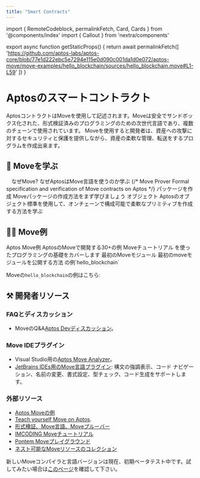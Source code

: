 ```yaml
---
title: "Smart Contracts"
---
```


import { RemoteCodeblock, permalinkFetch, Card, Cards } from '@components/index'
import { Callout } from 'nextra/components'

export async function getStaticProps() {
  return await permalinkFetch([
    'https://github.com/aptos-labs/aptos-core/blob/77e1d222ebc5e7294e115e0d090c001da1d0e072/aptos-move/move-examples/hello_blockchain/sources/hello_blockchain.move#L1-L59'
  ])
}

# Aptosのスマートコントラクト

AptosコントラクトはMoveを使用して記述されます。Moveは安全でサンドボックス化された、形式検証済みのプログラミングのための次世代言語であり、複数のチェーンで使用されています。
Moveを使用すると開発者は、資産への攻撃に対するセキュリティと保護を提供しながら、資産の柔軟な管理、転送をするプログラムを作成出来ます。

## 📖 Moveを学ぶ

<Cards>
  <Card href="smart-contracts/why-move">
    <Card.Title>　なぜMove?</Card.Title>
    <Card.Description>なぜAptosはMove言語を使うのか学ぶ</Card.Description>
  </Card>
  {/* <Card href="smart-contracts/prover">
    <Card.Title>Move Prover</Card.Title>
    <Card.Description>Formal specification and verification of Move contracts on Aptos</Card.Description>
  </Card> */}
  <Card href="smart-contracts/create-package">
    <Card.Title>パッケージを作成</Card.Title>
    <Card.Description>Moveパッケージの作成方法をまず学びましょう</Card.Description>
  </Card>
  <Card href="smart-contracts/objects">
    <Card.Title>オブジェクト</Card.Title>
    <Card.Description>Aptosのオブジェクト標準を使用して、オンチェーンで構成可能で柔軟なプリミティブを作成する方法を学ぶ</Card.Description>
  </Card>
</Cards>

## 👨‍💻 Move例

<Cards>
  <Card href="https://github.com/aptos-labs/aptos-core/tree/main/aptos-move/move-examples">
    <Card.Title linkType="external">Aptos Move例</Card.Title>
    <Card.Description>AptosのMoveで開発する30+の例</Card.Description>
  </Card>
  <Card href="https://github.com/aptos-labs/aptos-core/tree/main/aptos-move/move-examples/move-tutorial">
    <Card.Title linkType="external">Moveチュートリアル</Card.Title>
    <Card.Description>を使ったプログラミングの基礎をカバーします</Card.Description>
  </Card>
  <Card href="guides/first-move-module">
    <Card.Title>最初のMoveモジュール</Card.Title>
    <Card.Description>最初のmoveモジュールを公開する方法
    の例`hello_blockchain`</Card.Description>
  </Card>
</Cards>

Moveの`hello_blockchain`の例はこちら:

<RemoteCodeblock 
  permalink="https://github.com/aptos-labs/aptos-core/blob/77e1d222ebc5e7294e115e0d090c001da1d0e072/aptos-move/move-examples/hello_blockchain/sources/hello_blockchain.move#L1-L59" 
/>

## ⚒️ 開発者リソース

### FAQとディスカッション

- MoveのQ&A[Aptos Devディスカッション](https://github.com/aptos-labs/aptos-developer-discussions/discussions)。

### Move IDEプラグイン

- Visual Studio用の[Aptos Move Analyzer](https://marketplace.visualstudio.com/items?itemName=MoveBit.aptos-move-analyzer)。
- [JetBrains IDEs用のMove言語プラグイン](https://plugins.jetbrains.com/plugin/14721-move-language): 構文の強調表示、コード ナビゲーション、名前の変更、書式設定、型チェック、コード生成をサポートします。

### 外部リソース

- [Aptos Moveの例](https://move-developers-dao.gitbook.io/aptos-move-by-example)
- [Teach yourself Move on Aptos](https://github.com/econia-labs/teach-yourself-move).
- [形式検証、Move言語、Moveプルーバー](https://www.certik.com/resources/blog/2wSOZ3mC55AB6CYol6Q2rP-formal-verification-the-move-language-and-the-move-prover)
- [IMCODING Moveチュートリアル](https://www.imcoding.online/tutorials?tag=Aptos)
- [Pontem Moveプレイグラウンド](https://playground.pontem.network/)
- [ネスト可能なMoveリソースのコレクション](https://github.com/taoheorg/taohe)

新しいMoveコンパイラと言語バージョンは現在、初期ベータテスト中です。試してみたい場合は[このページ](smart-contracts/compiler_v2.mdx)を確認して下さい。

